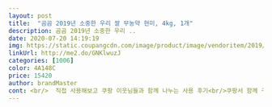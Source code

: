 ```yaml
---
layout: post 
title:  "곰곰 2019년 소중한 우리 쌀 무농약 현미, 4kg, 1개" 
description: 곰곰 2019년 소중한 우리 ..
date: 2020-07-20 14:19:19 
img: https://static.coupangcdn.com/image/product/image/vendoritem/2019/03/05/4403859280/eb57a47c-cd86-47be-915e-69ea9a1b4390.jpg 
linkUrl: http://me2.do/GNKlwuzJ 
categories: [1006] 
color: 4A148C 
price: 15420 
author: brandMaster 
cont: <br/>  직접 사용해보고 쿠팡 이웃님들과 함께 나누는 사용 후기<br/>쿠팡서 함께 구매한 표고버섯으로<br/><br/>●  배송 방법  로켓와우<br/>● 구매 가격  15210원<br/>● 구매 시기  2020년 5월 3일<br/>● 종합 후기<br/>♡ 도움이 되는 정보가 되셨다면 하트 꾹 ♡<br/>가격이 착해서 요즘 사먹고 있어요.<br/><br/>감사합니다 )<br/>강력 추천 드리고 싶어요<br/>같이 먹음 현미의 꼬들함 버섯의 쫄깃함<br/>곰곰에서 쌀도 구매하고 현미도 구매했어요.<br/><br/>구수하고 쌀알도 탱글하고 맛있어요<br/>그래 해먹자 싶어 쿠팡 검색해요<br/> 
---
```

 